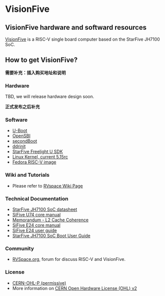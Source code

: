 # VisionFive
## VisionFive hardware and softward resources
[VisionFive](https://rvspace.org/en/Product/VisionFive/Technical_Documents/VisionFive_Single_Board_Computer_Quick_Start_Guide) is a RISC-V single board computer based on the StarFive JH7100 SoC.

## How to get VisionFive?

**需要补充：插入购买地址和说明**

### Hardware
  TBD, we will release hardware design soon.

**正式发布之后补充**

### Software
  * [U-Boot](https://github.com/starfive-tech/u-boot)
  * [OpenSBI](https://github.com/starfive-tech/opensbi)
  * [secondBoot](https://github.com/starfive-tech/JH7100_secondBoot)
  * [ddrinit](https://github.com/starfive-tech/JH7100_ddrinit)
  * [StarFive Freelight U SDK](https://github.com/starfive-tech/freelight-u-sdk)
  * [Linux Kernel, current 5.15rc](https://github.com/starfive-tech/linux)
  * [Fedora RISC-V image](https://github.com/starfive-tech/Fedora_on_StarFive)
 
### Wiki and Tutorials
  * Please refer to [RVspace Wiki Page](https://rvspace.org/)

### Technical Documentation
 * [StarFive JH7100 SoC datasheet](https://github.com/starfive-tech/JH7100_Docs/blob/main/JH7100%20Data%20Sheet%20V01.01.04-EN%20(4-21-2021).pdf)
 * [SiFive U74 core manual](https://github.com/starfive-tech/JH7100_Docs/blob/main/vic_u7_manual_with_creativecommons.pdf)
 * [Memorandum - L2 Cache Coherence](https://github.com/starfive-tech/JH7100_Docs/blob/main/JH7100%20Cache%20Coherence%20V1.0.pdf)
 * [SiFive E24 core manual](https://github.com/starfive-tech/JH7100_Docs/blob/main/SiFive%20VIC_E24%20Manual.pdf)
 * [SiFive E24 user guide](https://github.com/starfive-tech/JH7100_Docs/blob/main/SiFive%20VIC_E24%20User%20Guide.pdf)
 * [StarFive JH7100 SoC Boot User Guide](https://github.com/starfive-tech/JH7100_Docs/blob/main/JH7100%20SoC%20Boot%20User%20Guide-V01(2021-6-7).pdf)

### Community
  * [RVSpace.org](https://rvspace.org), forum for discuss RISC-V and VisionFive.

### License
  * [CERN-OHL-P (permissive)](https://ohwr.org/cern_ohl_p_v2.txt)
  * More information on [CERN Open Hardware License (OHL) v2](https://ohwr.org/project/cernohl/wikis/home)

